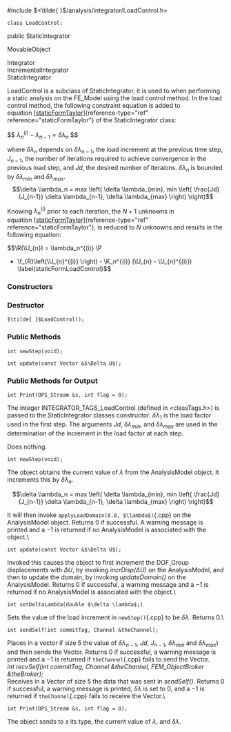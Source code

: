 \
#include $<\tilde{ }$/analysis/integrator/LoadControl.h$>$



```{.cpp}
class LoadControl:
```
 public StaticIntegrator


MovableObject

Integrator\
IncrementalIntegrator\
StaticIntegrator

LoadControl is a subclass of StaticIntegrator, it is used to when
performing a static analysis on the FE_Model using the load control
method. In the load control method, the following constraint equation is
added to
equation [\[staticFormTaylor\]](#staticFormTaylor){reference-type="ref"
reference="staticFormTaylor"} of the StaticIntegrator class:


$$
$\lambda_n^{(i)} - \lambda_{n-1} = \delta \lambda_n$
$$


where $\delta \lambda_n$ depends on $\delta \lambda_{n-1}$, the load
increment at the previous time step, $J_{n-1}$, the number of iterations
required to achieve convergence in the previous load step, and $Jd$, the
desired number of iteraions. $\delta
\lambda_n$ is bounded by $\delta \lambda_{min}$ and
$\delta \lambda_{max}$.\
$$\delta \lambda_n = max \left( \delta \lambda_{min}, min \left(
\frac{Jd}{J_{n-1}} \delta \lambda_{n-1}, \delta \lambda_{max} \right) \right)$$

Knowing $\lambda_n^{(i)}$ prior to each iteration, the $N+1$ unknowns in
equation [\[staticFormTaylor\]](#staticFormTaylor){reference-type="ref"
reference="staticFormTaylor"}, is reduced to $N$ unknowns and results in
the following equation:

$$\R(\U_{n}) = \lambda_n^{(i)} \P 
 - \f_{R}\left(\U_{n}^{(i)} \right) - 
\K_n^{(i)} 
(\U_{n} - \U_{n}^{(i)})  
\label{staticFormLoadControl}$$


### Constructors


### Destructor


```{.cpp}
$\tilde{ }$LoadControl();
```

### Public Methods


```{.cpp}
int newStep(void);
```



```{.cpp}
int update(const Vector &$\Delta U$);
```



### Public Methods for Output



```{.cpp}
int Print(OPS_Stream &s, int flag = 0);
```




The integer INTEGRATOR_TAGS_LoadControl (defined in $<$classTags.h$>$)
is passed to the StaticIntegrator classes constructor.
$\delta \lambda_1$ is the load factor used in the first step. The
arguments $Jd$, $\delta \lambda_{min}$, and $\delta
\lambda_{max}$ are used in the determination of the increment in the
load factor at each step.

Does nothing.

```{.cpp}
int newStep(void);
```

The object obtains the current value of $\lambda$ from the AnalysisModel
object. It increments this by $\delta \lambda_n$.

$$\delta \lambda_n = max \left( \delta \lambda_{min}, min \left(
\frac{Jd}{J_{n-1}} \delta \lambda_{n-1}, \delta \lambda_{max} \right) \right)$$

It will then invoke `applyLoadDomain(0.0, $\lambda$)`{.cpp} on the
AnalysisModel object. Returns $0$ if successful. A warning message is
printed and a $-1$ is returned if no AnalysisModel is associated with
the object.\

```{.cpp}
int update(const Vector &$\Delta U$);
```

Invoked this causes the object to first increment the DOF_Group
displacements with $\Delta U$, by invoking *incrDisp($\Delta U)$* on the
AnalysisModel, and then to update the domain, by invoking
*updateDomain()* on the AnalysisModel. Returns $0$ if successful, a
warning message and a $-1$ is returned if no AnalysisModel is associated
with the object.\

```{.cpp}
int setDeltaLambda(double $\delta \lambda$;)
```


Sets the value of the load increment in `newStep()`{.cpp} to be $\delta
\lambda$. Returns $0$.\

```{.cpp}
int sendSelf(int commitTag, Channel &theChannel);
```

Places in a vector if size 5 the value of $\delta \lambda_{n-1}$, $Jd$,
$J_{n-1}$, $\delta \lambda_{min}$ and $\delta \lambda_{max}$) and then
sends the Vector. Returns $0$ if successful, a warning message is
printed and a $-1$ is returned if `theChannel`{.cpp} fails to send the
Vector.\
*int recvSelf(int commitTag, Channel &theChannel, FEM_ObjectBroker
&theBroker);* \
Receives in a Vector of size 5 the data that was sent in *sendSelf()*.
Returns $0$ if successful, a warning message is printed, $\delta
\lambda$ is set to $0$, and a $-1$ is returned if `theChannel`{.cpp} fails to
receive the Vector.\

```{.cpp}
int Print(OPS_Stream &s, int flag = 0);
```

The object sends to $s$ its type, the current value of $\lambda$, and
$\delta \lambda$.
